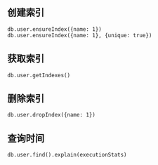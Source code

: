 ## 创建索引

```
db.user.ensureIndex({name: 1})
db.user.ensureIndex({name: 1}, {unique: true})
```

## 获取索引

```
db.user.getIndexes()
```

## 删除索引

```
db.user.dropIndex({name: 1})
```

## 查询时间

```
db.user.find().explain(executionStats)
```


